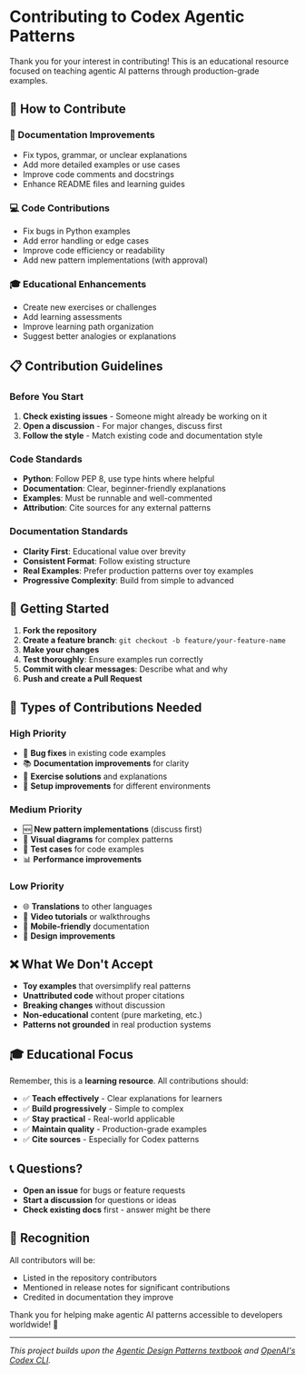 # Contributing to Codex Agentic Patterns

Thank you for your interest in contributing! This is an educational resource focused on teaching agentic AI patterns through production-grade examples.

## 🎯 How to Contribute

### 📝 Documentation Improvements
- Fix typos, grammar, or unclear explanations
- Add more detailed examples or use cases
- Improve code comments and docstrings
- Enhance README files and learning guides

### 💻 Code Contributions
- Fix bugs in Python examples
- Add error handling or edge cases
- Improve code efficiency or readability
- Add new pattern implementations (with approval)

### 🎓 Educational Enhancements
- Create new exercises or challenges
- Add learning assessments
- Improve learning path organization
- Suggest better analogies or explanations

## 📋 Contribution Guidelines

### Before You Start
1. **Check existing issues** - Someone might already be working on it
2. **Open a discussion** - For major changes, discuss first
3. **Follow the style** - Match existing code and documentation style

### Code Standards
- **Python**: Follow PEP 8, use type hints where helpful
- **Documentation**: Clear, beginner-friendly explanations
- **Examples**: Must be runnable and well-commented
- **Attribution**: Cite sources for any external patterns

### Documentation Standards
- **Clarity First**: Educational value over brevity
- **Consistent Format**: Follow existing structure
- **Real Examples**: Prefer production patterns over toy examples
- **Progressive Complexity**: Build from simple to advanced

## 🚀 Getting Started

1. **Fork the repository**
2. **Create a feature branch**: `git checkout -b feature/your-feature-name`
3. **Make your changes**
4. **Test thoroughly**: Ensure examples run correctly
5. **Commit with clear messages**: Describe what and why
6. **Push and create a Pull Request**

## 📖 Types of Contributions Needed

### High Priority
- 🐛 **Bug fixes** in existing code examples
- 📚 **Documentation improvements** for clarity
- 🎯 **Exercise solutions** and explanations
- 🔧 **Setup improvements** for different environments

### Medium Priority
- 🆕 **New pattern implementations** (discuss first)
- 🎨 **Visual diagrams** for complex patterns
- 🧪 **Test cases** for code examples
- 📊 **Performance improvements**

### Low Priority
- 🌐 **Translations** to other languages
- 🎥 **Video tutorials** or walkthroughs
- 📱 **Mobile-friendly** documentation
- 🎨 **Design improvements**

## ❌ What We Don't Accept

- **Toy examples** that oversimplify real patterns
- **Unattributed code** without proper citations
- **Breaking changes** without discussion
- **Non-educational** content (pure marketing, etc.)
- **Patterns not grounded** in real production systems

## 🎓 Educational Focus

Remember, this is a **learning resource**. All contributions should:

- ✅ **Teach effectively** - Clear explanations for learners
- ✅ **Build progressively** - Simple to complex
- ✅ **Stay practical** - Real-world applicable
- ✅ **Maintain quality** - Production-grade examples
- ✅ **Cite sources** - Especially for Codex patterns

## 📞 Questions?

- **Open an issue** for bugs or feature requests
- **Start a discussion** for questions or ideas
- **Check existing docs** first - answer might be there

## 🙏 Recognition

All contributors will be:
- Listed in the repository contributors
- Mentioned in release notes for significant contributions
- Credited in documentation they improve

Thank you for helping make agentic AI patterns accessible to developers worldwide! 🚀

---

*This project builds upon the [Agentic Design Patterns textbook](https://docs.google.com/document/d/1rsaK53T3Lg5KoGwvf8ukOUvbELRtH-V0LnOIFDxBryE/preview?pli=1&tab=t.0#heading=h.pxcur8v2qagu) and [OpenAI's Codex CLI](https://github.com/openai/codex).*
